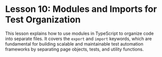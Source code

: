 # Lesson 10: Modules and Imports for Test Organization

This lesson explains how to use modules in TypeScript to organize code into separate files. It covers the `export` and `import` keywords, which are fundamental for building scalable and maintainable test automation frameworks by separating page objects, tests, and utility functions.